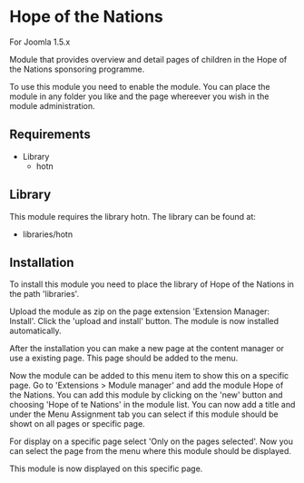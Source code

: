 # Hope of the Nations
For Joomla 1.5.x

Module that provides overview and detail pages of children in the Hope of the Nations sponsoring programme.

To use this module you need to enable the module. You can place the module in any folder you like and the page whereever you wish in the module administration.

## Requirements
* Library
	* hotn

## Library
This module requires the library hotn. The library can be found at:

* libraries/hotn

## Installation
To install this module you need to place the library of Hope of the Nations in the path 'libraries'.

Upload the module as zip on the page extension 'Extension Manager: Install'. Click the 'upload and install' button. The module is now installed automatically.

After the installation you can make a new page at the content manager or use a existing page. This page should be added to the menu.

Now the module can be added to this menu item to show this on a specific page. Go to 'Extensions > Module manager' and add the module Hope of the Nations. You can add this module by clicking on the 'new' button and choosing 'Hope of te Nations' in the module list. You can now add a title and under the Menu Assignment tab you can select if this module should be showt on all pages or specific page.

For display on a specific page select 'Only on the pages selected'. Now you can select the page from the menu where this module should be displayed.

This module is now displayed on this specific page.